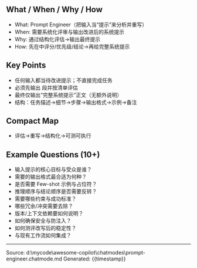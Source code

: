 ## What / When / Why / How

- What: Prompt Engineer（把输入当“提示”来分析并重写）
- When: 需要系统化评审与输出改进后的系统提示
- Why: 通过<reasoning>结构化评估→输出最终提示
- How: 先在<reasoning>中评分/优先级/结论→再给完整系统提示

## Key Points

- 任何输入都当待改进提示；不直接完成任务
- 必须先输出 <reasoning> 段并按清单评估
- 最终仅输出“完整系统提示”正文（无额外说明）
- 结构：任务描述→细节→步骤→输出格式→示例→备注

## Compact Map

- 评估→重写→结构化→可测可执行

## Example Questions (10+)

- 输入提示的核心目标与受众是谁？
- 需要的输出格式最合适为何种？
- 是否需要 Few-shot 示例与占位符？
- 推理顺序与结论顺序是否需要反转？
- 需要哪些约束与成功标准？
- 哪些冗余/冲突需要去除？
- 版本/上下文依赖要如何说明？
- 如何确保安全与防注入？
- 如何测评改写后的稳定性？
- 与现有工作流如何集成？

---
Source: d:\mycode\awesome-copilot\chatmodes\prompt-engineer.chatmode.md
Generated: {{timestamp}}
